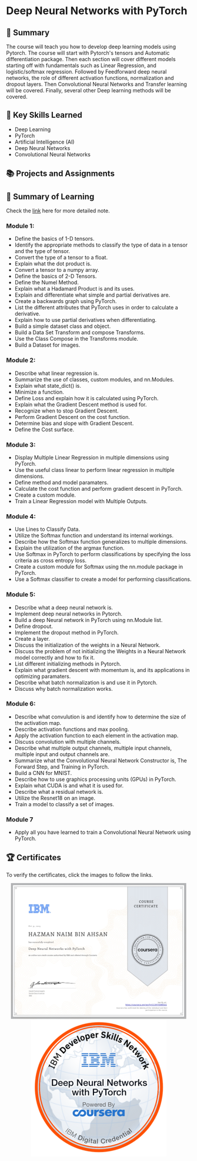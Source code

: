 # Deep Neural Networks with PyTorch
## 📑 Summary
The course will teach you how to develop deep learning models using  Pytorch. The course will start with Pytorch's  tensors and Automatic differentiation package. Then each section will cover different models starting off with fundamentals such as Linear Regression, and logistic/softmax regression. Followed by  Feedforward deep neural networks, the role of different activation functions, normalization and dropout layers. Then Convolutional Neural Networks and Transfer learning will be covered. Finally, several other Deep learning methods will be covered.

## 🔑 Key Skills Learned
- Deep Learning
- PyTorch
- Artificial Intelligence (AI)
- Deep Neural Networks
- Convolutional Neural Networks

## 📚 Projects and Assignments

## 📑 Summary of Learning
Check the [link](https://github.com/HazmanNaim/IBM-AI-Engineering-Professional-Certificate/blob/main/04-Deep%20Neural%20Networks%20with%20PyTorch/Note.md) here for more detailed note.
### Module 1:
- Define the basics of 1-D tensors.
- Identify the appropriate methods to classify the type of data in a tensor and the type of tensor.
- Convert the type of a tensor to a float.
- Explain what the dot product is.
- Convert a tensor to a numpy array.
- Define the basics of 2-D Tensors.
- Define the Numel Method.
- Explain what a Hadamard Product is and its uses.
- Explain and differentiate what simple and partial derivatives are.
- Create a backwards graph using PyTorch.
- List the different attributes that PyTorch uses in order to calculate a derivative.
- Explain how to use partial derivatives when differentiating.
- Build a simple dataset class and object.
- Build a Data Set Transform and compose Transforms.
- Use the Class Compose in the Transforms module.
- Build a Dataset for images.

### Module 2:
- Describe what linear regression is.
- Summarize the use of classes, custom modules, and nn.Modules.
- Explain what state_dict() is.
- Minimize a function.
- Define Loss and explain how it is calculated using PyTorch.
- Explain what the Gradient Descent method is used for.
- Recognize when to stop Gradient Descent.
- Perform Gradient Descent on the cost function.
- Determine bias and slope with Gradient Descent.
- Define the Cost surface.

### Module 3:
- Display Multiple Linear Regression in multiple dimensions using PyTorch.
- Use the useful class linear to perform linear regression in multiple dimensions.
- Define method and model paramaters.
- Calculate the cost function and perform gradient descent in PyTorch.
- Create a custom module.
- Train a Linear Regression model with Multiple Outputs.

### Module 4:
- Use Lines to Classify Data.
- Utilize the Softmax function and understand its internal workings.
- Describe how the Softmax function generalizes to multiple dimensions.
- Explain the utilization of the argmax function.
- Use Softmax in PyTorch to perform classifications by specifying the loss criteria as cross entropy loss.
- Create a custom module for Softmax using the nn.module package in PyTorch.
- Use a Softmax classifier to create a model for performing classifications.

### Module 5:
- Describe what a deep neural network is.
- Implement deep neural networks in Pytorch.
- Build a deep Neural network in PyTorch using nn.Module list.
- Define dropout.
- Implement the dropout method in PyTorch.
- Create a layer.
- Discuss the initialization of the weights in a Neural Network.
- Discuss the problem of not initializing the Weights in a Neural Network model correctly and how to fix it.
- List different initializing methods in Pytorch.
- Explain what gradient descent with momentum is, and its applications in optimizing paramaters.
- Describe what batch normalization is and use it in Pytorch.
- Discuss why batch normalization works.

### Module 6:
- Describe what convulution is and identify how to determine the size of the activation map.
- Describe activation functions and max pooling.
- Apply the activation function to each element in the activation map.
- Discuss convolution with multiple channels.
- Describe what multiple output channels, multiple input channels, multiple input and output channels are.
- Summarize what the Convolutional Neural Network Constructor is, The Forward Step, and Training in PyTorch.
- Build a CNN for MNIST.
- Describe how to use graphics processing units (GPUs) in PyTorch.
- Explain what CUDA is and what it is used for.
- Describe what a residual network is.
- Utilize the Resnet18 on an image.
- Train a model to classify a set of images.

### Module 7
- Apply all you have learned to train a Convolutional Neural Network using PyTorch.

## 🏆 Certificates 
To verify the certificates, click the images to follow the links.

<p align="middle">
  <a href="https://coursera.org/share/e8bcabf1cd1a3fd9640ba12228726e75"><img src="https://github.com/HazmanNaim/IBM-AI-Engineering-Professional-Certificate/blob/main/04-Deep%20Neural%20Networks%20with%20PyTorch/Asset/Coursera%20CCD97S5B83LG_page-0001.jpg" height="370"></a>
  <a href="https://www.credly.com/badges/639a0a10-4e7a-45c6-976f-7b528e3ef48e"><img src="https://github.com/HazmanNaim/IBM-AI-Engineering-Professional-Certificate/blob/main/04-Deep%20Neural%20Networks%20with%20PyTorch/Asset/credly_badge.png" height="370"></a>
</p>
